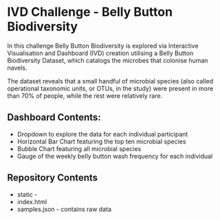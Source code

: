 # IVD Challenge - Belly Button Biodiversity

In this challenge Belly Button Biodiversity is explored via Interactive Visualisation and Dashboard (IVD) creation utilising a Belly Button Biodiversity Dataset, which catalogs the microbes that colonise human navels.

The dataset reveals that a small handful of microbial species (also called operational taxonomic units, or OTUs, in the study) were present in more than 70% of people, while the rest were relatively rare.

## Dashboard Contents:

* Dropdown to explore the data for each individual participant
* Horizontal Bar Chart featuring the top ten microbial species
* Bubble Chart featuring all microbial species
* Gauge of the weekly belly button wash frequency for each individual

## Repository Contents

* static - 
* index.html
* samples.json - contains raw data

